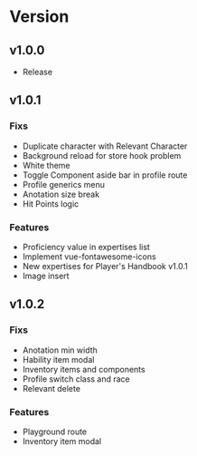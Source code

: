 # Version

## v1.0.0

- Release

## v1.0.1

### Fixs

- Duplicate character with Relevant Character
- Background reload for store hook problem
- White theme
- Toggle Component aside bar in profile route
- Profile generics menu
- Anotation size break
- Hit Points logic

### Features

- Proficiency value in expertises list
- Implement vue-fontawesome-icons
- New expertises for Player's Handbook v1.0.1
- Image insert

## v1.0.2

### Fixs

- Anotation min width
- Hability item modal
- Inventory items and components
- Profile switch class and race
- Relevant delete

### Features

- Playground route
- Inventory item modal
